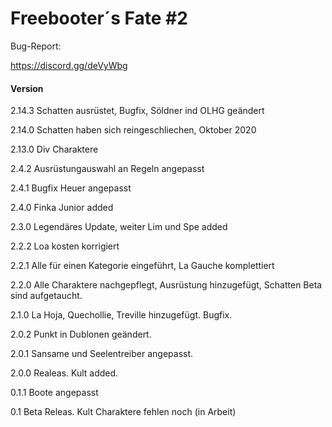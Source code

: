 ﻿Freebooter´s Fate #2
=================

Bug-Report:

https://discord.gg/deVyWbg



#### Version ####

2.14.3 Schatten ausrüstet, Bugfix, Söldner ind OLHG geändert

2.14.0 Schatten haben sich reingeschliechen, Oktober 2020

2.13.0 Div Charaktere

2.4.2 Ausrüstungauswahl an Regeln angepasst

2.4.1 Bugfix Heuer angepasst

2.4.0 Finka Junior added

2.3.0 Legendäres Update, weiter Lim und Spe added

2.2.2 Loa kosten korrigiert

2.2.1 Alle für einen Kategorie eingeführt, La Gauche komplettiert

2.2.0 Alle Charaktere nachgepflegt, Ausrüstung hinzugefügt, Schatten Beta sind aufgetaucht.

2.1.0 La Hoja, Quechollie, Treville hinzugefügt. Bugfix.

2.0.2 Punkt in Dublonen geändert.

2.0.1 Sansame und Seelentreiber angepasst.

2.0.0 Realeas. Kult added.

0.1.1 Boote angepasst

0.1 Beta Releas. Kult Charaktere fehlen noch (in Arbeit)
    


